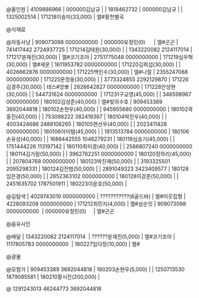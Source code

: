 @올인원
| 4109886966 | 000000김남규         |
| 1819462732 | 000000김남규         |
| 1325002514 | 171218이송미(33,000) | 엘#황천별곡

@식재료

@자동사냥
| 909073098 0000000000  | 000000유정민(0)      | 엘#곤곤
| 741417442 2724937725  | 171214김태원(30,000) |
| 1343220082 2124117014 | 171217윤재진(30,000) | 엘#코기조아
| 2751775048 0000000000 | 171219심우혁(30,000) | 엘#세운
| 1611953782 0000000000 | 171220김희섭(30,000) |
| 4026662876 0000000000 | 171225백인수(30,000) | 엘#나절
| 2355247068 0000000000 | 171225문정웅(30,000) |
| 3773324855 2292129870 | 171226김경주(30,000) | 테스#앙뽀
| 2626642827 0000000000 | 171228안성현(30,000) |
| 544731624 0000000000  | 171231구교영(45,000) |
| 346598967 0000000000  | 180102김성준(40,000) | 엘#빛의수호
| 909453389 3692044818  | 180102손현우(40,000) |
| 945955680 0000000000  | 180102곽홍진(40,000) |
| 753098222 382419367   | 180104박진우(40,000) |
| 4003424686 2488106265 | 180105현선우(40,000) |
| 2023411428 0000000000 | 180106아이템(45,000) |
| 1913513784 0000000000 | 180106손유성(40,000) |
| 1688442555 1046279231 | 180119심승기(45,000) |
| 1751444226 113197142  | 180110최미경(40,000) |
| 2586807240 0000000000 | 180114김가람(50,000) |
| 3962762251 0000000000 | 180120정하리(45,000) |
| 207804768 0000000000  | 180123박진재(50,000) |
| 3193325501 2095298331 | 180124김진범(50,000) |
| 2891049323 3423409577 | 180128임은경(50,000) |
| 2852363102 0000000000 | 180128이강준(50,000) |
| 2451635702 1787501911 | 180223이윤호(50,000) |

@길탐색
| 4029743019 0000000000 |  ???????????(6골드바) | 엘#이웃집형
| 4228093208 0000000000 |  171212최민지(4,000)  | 엘#삼순잇
| 909073098 0000000000  |  000000유정민(0)      | 엘#곤곤

@음유시인

@배달
| 1343220082 2124117014  | ??????윤재진(5,000)  | 엘#코기조아
| 1117805783 0000000000  | 180227임다정(10,000) | 엘#

@광물

@모험가
| 909453389 3692044818  | 180203손현우(5,000)   |
| 1250713530 1879085581 | 180210황시진(200,000) |

@
1291243013
46244773
3692044818
